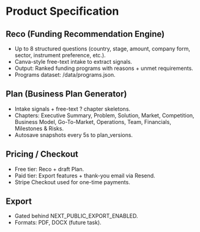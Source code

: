 # Product Specification

## Reco (Funding Recommendation Engine)
- Up to 8 structured questions (country, stage, amount, company form, sector, instrument preference, etc.).
- Canva-style free-text intake to extract signals.
- Output: Ranked funding programs with reasons + unmet requirements.
- Programs dataset: /data/programs.json.

## Plan (Business Plan Generator)
- Intake signals + free-text ? chapter skeletons.
- Chapters: Executive Summary, Problem, Solution, Market, Competition, Business Model, Go-To-Market, Operations, Team, Financials, Milestones & Risks.
- Autosave snapshots every 5s to plan_versions.

## Pricing / Checkout
- Free tier: Reco + draft Plan.
- Paid tier: Export features + thank-you email via Resend.
- Stripe Checkout used for one-time payments.

## Export
- Gated behind NEXT_PUBLIC_EXPORT_ENABLED.
- Formats: PDF, DOCX (future task).